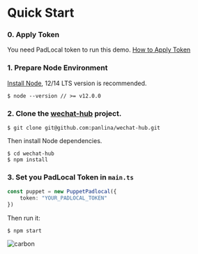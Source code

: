 # Quick Start
### 0. Apply Token
You need PadLocal token to run this demo. [How to Apply Token](https://github.com/padlocal/wechaty-puppet-padlocal/wiki/How-to-Apply-Token)

### 1. Prepare Node Environment
[Install Node](https://nodejs.org/), 12/14 LTS version is recommended.
```
$ node --version // >= v12.0.0
``` 
### 2. Clone the [wechat-hub](https://github.com/panlina/wechat-hub) project.

```
$ git clone git@github.com:panlina/wechat-hub.git
```
Then install Node dependencies.
```
$ cd wechat-hub
$ npm install
``` 

### 3. Set you PadLocal Token in `main.ts`
```ts
const puppet = new PuppetPadlocal({
    token: "YOUR_PADLOCAL_TOKEN"
})
```
Then run it:
```
$ npm start
```
![carbon](https://user-images.githubusercontent.com/64943823/117439626-a6cde080-af65-11eb-85a5-815aa422b5c5.png)
